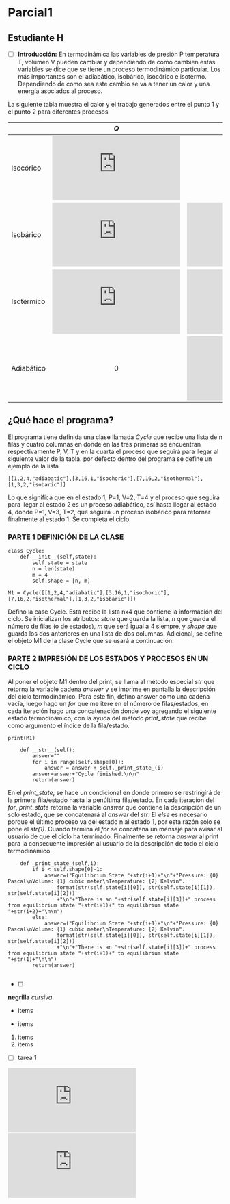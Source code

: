 # Parcial1
## Estudiante H 
- [ ] **Introducción:** En termodinámica las variables de presión P temperatura T, volumen V pueden cambiar y dependiendo de como cambien estas variables se dice que se tiene un proceso termodinámico particular. Los más importantes son el adiabático, isobárico, isocórico e isotermo. Dependiendo de como sea este cambio se va a tener un calor y una energía asociados al proceso.

La siguiente tabla muestra el calor y el trabajo generados entre el punto 1 y el punto 2 para diferentes procesos

|  |                                                 *Q*                                                  |                                                 *W*                                                  |
| -------- |:---------------------------------------------------------------------------------------------------------:|:---------------------------------------------------------------------------------------------------------:|
|     Isocórico     |                         ![](https://latex.codecogs.com/gif.latex?3R%28T_2-T_1%29)                         |                                                     0                                                     |
|    Isobárico      |      ![](https://latex.codecogs.com/gif.latex?5R%28T_2-T_1%29)                                                                                                      |           ![](https://latex.codecogs.com/gif.latex?P%28V_2-V_1%29)                                                                                                |
|      Isotérmico    | ![](https://latex.codecogs.com/gif.latex?2RT%5Cln%20%5Cleft%28%5Cfrac%7BV_2%7D%7BV_1%7D%20%5Cright%20%29) | ![](https://latex.codecogs.com/gif.latex?2RT%5Cln%20%5Cleft%28%5Cfrac%7BV_2%7D%7BV_1%7D%20%5Cright%20%29) |
| Adiabático     |                                                   0                                                    |                                                                                                    ![](https://latex.codecogs.com/gif.latex?-3R%28T_2-T_1%29)  |

## ¿Qué hace el programa?

El programa tiene definida una clase llamada *Cycle* que recibe una lista de n filas y cuatro columnas en donde en las tres primeras se encuentran respectivamente P, V, T y en la cuarta el proceso que seguirá para llegar al siguiente valor de la tabla. por defecto dentro del programa se define un ejemplo de la lista

```[[1,2,4,"adiabatic"],[3,16,1,"isochoric"],[7,16,2,"isothermal"],[1,3,2,"isobaric"]]```

Lo que significa que en el estado 1, P=1, V=2, T=4 y el proceso que seguirá para llegar al estado 2 es un proceso adiabático, así hasta llegar al estado 4, donde P=1, V=3, T=2, que seguirá un proceso isobárico para retornar finalmente al estado 1. Se completa el ciclo.

### PARTE 1 DEFINICIÓN DE LA CLASE

```
class Cycle:
    def __init__(self,state):  
        self.state = state 
        n = len(state) 
        m = 4 
        self.shape = [n, m]
        
M1 = Cycle([[1,2,4,"adiabatic"],[3,16,1,"isochoric"],[7,16,2,"isothermal"],[1,3,2,"isobaric"]])
```

Defino la case Cycle. Esta recibe la lista nx4 que contiene la información del ciclo. Se inicializan los atributos: *state* que guarda la lista, *n* que guarda el número de filas (o de estados), *m* que será igual a 4 siempre, y *shape* que guarda los dos anteriores en una lista de dos columnas. Adicional, se define el objeto M1 de la clase Cycle que se usará a continuación.

### PARTE 2 IMPRESIÓN DE LOS ESTADOS Y PROCESOS EN UN CICLO

Al poner el objeto M1 dentro del print, se llama al método especial *str* que retorna la variable cadena *answer* y se imprime en pantalla la descripción del ciclo termodinámico. Para este fin, defino answer como una cadena vacía, luego hago un *for* que me itere en el número de filas/estados, en cada iteración hago una concatenación donde voy agregando el siguiente estado termodinámico, con la ayuda del método *print_state* que recibe como argumento el índice de la fila/estado.

```
print(M1)
```

```
    def __str__(self): 
        answer=""
        for i in range(self.shape[0]): 
            answer = answer + self._print_state_(i) 
        answer=answer+"Cycle finished.\n\n"
        return(answer)
```

En el *print_state*, se hace un condicional en donde primero se restringirá de la primera fila/estado hasta la penúltima fila/estado. En cada iteración del *for*, *print_state* retorna la variable *answer* que contiene la descripción de un solo estado, que se concatenará al *answer* del *str*. El *else* es necesario porque el último proceso va del estado n al estado 1, por esta razón solo se pone el *str(1)*. Cuando termina el *for* se concatena un mensaje para avisar al usuario de que el ciclo ha terminado. Finalmente se retorna *answer* al print para la consecuente impresión al usuario de la descripción de todo el ciclo termodinámico.

```
    def _print_state_(self,i): 
        if i < self.shape[0]-1: 
            answer=("Equilibrium State "+str(i+1)+"\n"+"Pressure: {0} Pascal\nVolume: {1} cubic meter\nTemperature: {2} Kelvin".
                format(str(self.state[i][0]), str(self.state[i][1]), str(self.state[i][2]))
                +"\n"+"There is an "+str(self.state[i][3])+" process from equilibrium state "+str(i+1)+" to equilibrium state "+str(i+2)+"\n\n")
        else: 
            answer=("Equilibrium State "+str(i+1)+"\n"+"Pressure: {0} Pascal\nVolume: {1} cubic meter\nTemperature: {2} Kelvin".
                format(str(self.state[i][0]), str(self.state[i][1]), str(self.state[i][2]))
                +"\n"+"There is an "+str(self.state[i][3])+" process from equilibrium state "+str(i+1)+" to equilibrium state "+str(1)+"\n\n")
        return(answer)
```


```

```

- [ ] 
**negrilla**
*cursiva*
- items
* items 
1. items
2. items
- [ ] tarea 1


![](https://latex.codecogs.com/gif.latex?P%28V_2-V_1%29) 
![]() 
![]() 
![]() 
![]() 
![]() 
![](https://latex.codecogs.com/gif.latex?5R%28T_2-T_1%29) 
 


```

```




